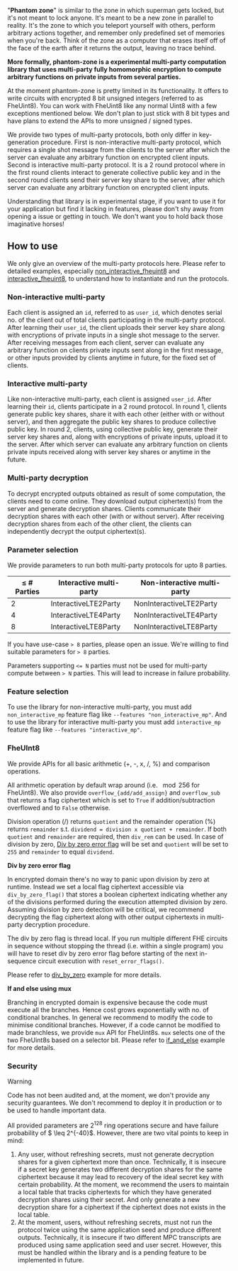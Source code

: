"**Phantom zone**" is similar to the zone in which superman gets locked, but it's not meant to lock anyone. It's meant to be a new zone in parallel to reality. It's the zone to which you teleport yourself with others, perform arbitrary actions together, and remember only predefined set of memories when you're back. Think of the zone as a computer that erases itself off of the face of the earth after it returns the output, leaving no trace behind.

**More formally, phantom-zone is a experimental multi-party computation library that uses multi-party fully homomorphic encryption to compute arbitrary functions on private inputs from several parties.**

At the moment phantom-zone is pretty limited in its functionality. It offers to write circuits with encrypted 8 bit unsigned integers (referred to as FheUint8). You can work with FheUint8 like any normal Uint8 with a few exceptions mentioned below. We don't plan to just stick with 8 bit types and have plans to extend the APIs to more unsigned / signed types.

We provide two types of multi-party protocols, both only differ in key-generation procedure. First is non-interactive multi-party protocol, which requires a single shot message from the clients to the server after which the server can evaluate any arbitrary function on encrypted client inputs. Second is interactive multi-party protocol. It is a 2 round protocol where in the first round clients interact to generate collective public key and in the second round clients send their server key share to the server, after which server can evaluate any arbitrary function on encrypted client inputs.

Understanding that library is in experimental stage, if you want to use it for your application but find it lacking in features, please don't shy away from opening a issue or getting in touch. We don't want you to hold back those imaginative horses!

## How to use

We only give an overview of the multi-party protocols here. Please refer to detailed examples, especially [non_interactive_fheuint8](./examples/non_interactive_fheuint8.rs) and [interactive_fheuint8](./examples/interactive_fheuint8.rs), to understand how to instantiate and run the protocols.

### Non-interactive multi-party

Each client is assigned an `id`, referred to as `user_id`, which denotes serial no. of the client out of total clients participating in the multi-party protocol. After learning their `user_id`, the client uploads their server key share along with encryptions of private inputs in a single shot message to the server. After receiving messages from each client, server can evaluate any arbitrary function on clients private inputs sent along in the first message, or other inputs provided by clients anytime in future, for the fixed set of clients.

### Interactive multi-party

Like non-interactive multi-party, each client is assigned `user_id`. After learning their `id`, clients participate in a 2 round protocol. In round 1, clients generate public key shares, share it with each other (either with or without server), and then aggregate the public key shares to produce collective public key. In round 2, clients, using collective public key, generate their server key shares and, along with encryptions of private inputs, upload it to the server. After which server can evaluate any arbitrary function on clients private inputs received along with server key shares or anytime in the future.

### Multi-party decryption

To decrypt encrypted outputs obtained as result of some computation, the clients need to come online. They download output ciphertext(s) from the server and generate decryption shares. Clients communicate their decryption shares with each other (with or without server). After receiving decryption shares from each of the other client, the clients can independently decrypt the output ciphertext(s).

### Parameter selection

We provide parameters to run both multi-party protocols for upto 8 parties.

| $\leq$ # Parties | Interactive multi-party | Non-interactive multi-party |
| ------------ | ----------------------- | --------------------------- |
| 2            | InteractiveLTE2Party    | NonInteractiveLTE2Party     |
| 4            | InteractiveLTE4Party    | NonInteractiveLTE4Party     |
| 8            | InteractiveLTE8Party    | NonInteractiveLTE8Party     |

If you have use-case `> 8` parties, please open an issue. We're willing to find suitable parameters for `> 8` parties.

Parameters supporting `<= N` parties must not be used for multi-party compute between `> N` parties. This will lead to increase in failure probability.

### Feature selection

To use the library for non-interactive multi-party, you must add `non_interactive_mp` feature flag like `--features "non_interactive_mp"`. And to use the library for interactive multi-party you must add `interactive_mp` feature flag like `--features "interactive_mp"`.

### FheUInt8

We provide APIs for all basic arithmetic (+, -, x, /, %) and comparison operations.

All arithmetic operation by default wrap around (i.e. $\mod{256}$ for FheUint8). We also provide `overflow_{add/add_assign}` and `overflow_sub` that returns a flag ciphertext which is set to `True` if addition/subtraction overflowed and to `False` otherwise.

Division operation (/) returns `quotient` and the remainder operation (%) returns `remainder` s.t. `dividend = division x quotient + remainder`. If both `quotient` and `remainder` are required, then `div_rem` can be used. In case of division by zero, [Div by zero error flag](#Div-by-zero-error-flag) will be set and `quotient` will be set to `255` and `remainder` to equal `dividend`.

**Div by zero error flag**

In encrypted domain there's no way to panic upon division by zero at runtime. Instead we set a local flag ciphertext accessible via `div_by_zero_flag()` that stores a boolean ciphertext indicating whether any of the divisions performed during the execution attempted division by zero. Assuming division by zero detection will be critical, we recommend decrypting the flag ciphertext along with other output ciphertexts in multi-party decryption procedure.

The div by zero flag is thread local. If you run multiple different FHE circuits in sequence without stopping the thread (i.e. within a single program) you will have to reset div by zero error flag before starting of the next in-sequence circuit execution with `reset_error_flags()`.

Please refer to [div_by_zero](./examples/div_by_zero.rs) example for more details.

**If and else using mux**

Branching in encrypted domain is expensive because the code must execute all the branches. Hence cost grows exponentially with no. of conditional branches. In general we recommend to modify the code to minimise conditional branches. However, if a code cannot be modified to made branchless, we provide `mux` API for FheUint8s. `mux` selects one of the two FheUint8s based on a selector bit. Please refer to [if_and_else](./examples/if_and_else.rs) example for more details.

### Security

> [!WARNING]
> Code has not been audited and, at the moment, we don't provide any security guarantees. We don't recommend to deploy it in production or to be used to handle important data.

All provided parameters are $2^{128}$ ring operations secure and have failure probability of $ \leq 2^{-40}$. However, there are two vital points to keep in mind:

1. Any user, without refreshing secrets, must not generate decryption shares for a given ciphertext more than once. Technically, it is insecure if a secret key generates two different decryption shares for the same ciphertext because it may lead to recovery of the ideal secret key with certain probability. At the moment, we recommend the users to maintain a local table that tracks ciphertexts for which they have generated decryption shares using their secret. And only generate a new decryption share for a ciphertext if the ciphertext does not exists in the local table.
2. At the moment, users, without refreshing secrets, must not run the protocol twice using the same application seed and produce different outputs. Technically, it is insecure if two different MPC transcripts are produced using same application seed and user secret. However, this must be handled within the library and is a pending feature to be implemented in future.
